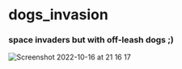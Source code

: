 # dogs_invasion

### space invaders but with off-leash dogs ;)

![Screenshot 2022-10-16 at 21 16 17](https://user-images.githubusercontent.com/48474962/199535305-622bf46b-8e17-456b-89cc-8acf8d4f49d9.png)

